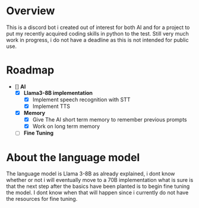 # Overview

This is a discord bot i created out of interest for both AI and for a project to put my recently acquired coding
skills in python to the test. Still very much work in progress, i do not have a deadline as this is not intended
for public use.

# Roadmap
- [] **AI**
  - [x] **Llama3-8B implementation**
    - [x] Implement speech recognition with STT
    - [x] Implement TTS
  - [x] **Memory**
    - [x] Give The AI short term memory to remember previous prompts
    - [x] Work on long term memory
  - [ ] **Fine Tuning** 

# About the language model

The language model is Llama 3-8B as already explained, i dont know whether or not i will eventually move to a 70B implementation
what is sure is that the next step after the basics have been planted is to begin fine tuning the model.
I dont know when that will happen since i currently do not have the resources for fine tuning.
